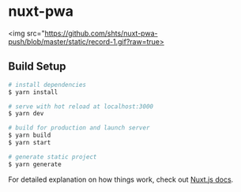 # nuxt-pwa

<img src="https://github.com/shts/nuxt-pwa-push/blob/master/static/record-1.gif?raw=true>

## Build Setup

``` bash
# install dependencies
$ yarn install

# serve with hot reload at localhost:3000
$ yarn dev

# build for production and launch server
$ yarn build
$ yarn start

# generate static project
$ yarn generate
```

For detailed explanation on how things work, check out [Nuxt.js docs](https://nuxtjs.org).
